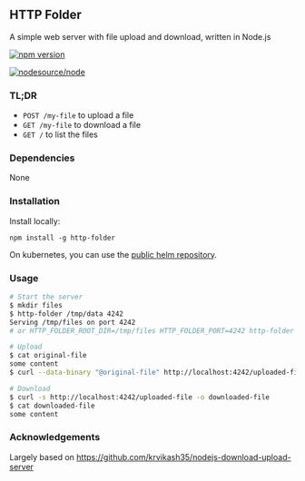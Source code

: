 HTTP Folder 
----

A simple web server with file upload and download, written in Node.js

[![npm version](https://badge.fury.io/js/http-folder.svg)](https://badge.fury.io/js/http-folder)

[![nodesource/node](http://dockeri.co/image/aureliengasser/http-folder)](https://registry.hub.docker.com/r/aureliengasser/http-folder)

### TL;DR

- `POST /my-file` to upload a file
- `GET /my-file` to download a file
- `GET /` to list the files

### Dependencies

None

### Installation

Install locally:

```
npm install -g http-folder
```

On kubernetes, you can use the [public helm repository](https://github.com/AurelienGasser/charts).

### Usage

```bash
# Start the server
$ mkdir files
$ http-folder /tmp/data 4242
Serving /tmp/files on port 4242
# or HTTP_FOLDER_ROOT_DIR=/tmp/files HTTP_FOLDER_PORT=4242 http-folder

# Upload
$ cat original-file 
some content
$ curl --data-binary "@original-file" http://localhost:4242/uploaded-file

# Download
$ curl -s http://localhost:4242/uploaded-file -o downloaded-file
$ cat downloaded-file 
some content
```

### Acknowledgements

Largely based on https://github.com/krvikash35/nodejs-download-upload-server
